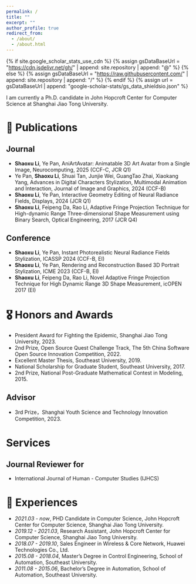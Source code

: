 ```yaml
---
permalink: /
title: ""
excerpt: ""
author_profile: true
redirect_from: 
  - /about/
  - /about.html
---
```


{% if site.google_scholar_stats_use_cdn %}
{% assign gsDataBaseUrl = "https://cdn.jsdelivr.net/gh/" | append: site.repository | append: "@" %}
{% else %}
{% assign gsDataBaseUrl = "https://raw.githubusercontent.com/" | append: site.repository | append: "/" %}
{% endif %}
{% assign url = gsDataBaseUrl | append: "google-scholar-stats/gs_data_shieldsio.json" %}

<span class='anchor' id='about-me'></span>

I am currently a Ph.D. candidate in John Hopcroft Center for Computer Science at Shanghai Jiao Tong University.



# 📝 Publications 
## Journal
- **Shaoxu Li**, Ye Pan, AniArtAvatar: Animatable 3D Art Avatar from a Single Image, Neurocomputing, 2025 (CCF-C, JCR Q1)
- Ye Pan, **Shaoxu Li**, Shuai Tan, Junjie Wei, GuangTao Zhai, Xiaokang Yang, Advances in Digital Characters Stylization, Multimodal Animation and Interaction, Journal of Image and Graphics, 2024 (CCF-B)
- **Shaoxu Li**, Ye Pan, Interactive Geometry Editing of Neural Radiance Fields, Displays, 2024 (JCR Q1)
- **Shaoxu Li**, Feipeng Da, Rao Li, Adaptive Fringe Projection Technique for High-dynamic Range Three-dimensional Shape
Measurement using Binary Search, Optical Engineering, 2017 (JCR Q4)

## Conference
- **Shaoxu Li**, Ye Pan, Instant Photorealistic Neural Radiance Fields Stylization, ICASSP 2024 (CCF-B, EI)
- **Shaoxu Li**, Ye Pan, Rendering and Reconstruction Based 3D Portrait Stylization, ICME 2023 (CCF-B, EI)
- **Shaoxu Li**, Feipeng Da, Rao Li, Novel Adaptive Fringe Projection Technique for High Dynamic Range 3D Shape Measurement, icOPEN 2017 (EI)
  
# 🎖 Honors and Awards
- President Award for Fighting the Epidemic, Shanghai Jiao Tong University, 2023.
- 2nd Prize, Open Source Quest Challenge Track, The 5th China Software Open Source Innovation Competition, 2022.
- Excellent Master Thesis, Southeast University, 2019.
- National Scholarship for Graduate Student, Southeast University, 2017.
- 2nd Prize, National Post-Graduate Mathematical Contest in Modeling, 2015.

## Advisor
 - 3rd Prize，Shanghai Youth Science and Technology Innovation Competition, 2023.

# Services
## Journal Reviewer for
- International Journal of Human - Computer Studies (IJHCS)

# 📖 Experiences
- *2021.03 - now*, PHD Candidate in Computer Science, John Hopcroft Center for Computer Science, Shanghai Jiao Tong University.
- *2019.12 - 2021.03*, Research Assistant, John Hopcroft Center for Computer Science, Shanghai Jiao Tong University.
- *2018.07 - 2019.10*, Sales Engineer in Wireless & Core Network, Huawei Technologies Co., Ltd.
- *2015.08 - 2018.04*, Master’s Degree in Control Engineering, School of Automation, Southeast University.
- *2011.08 - 2015.06*, Bachelor’s Degree in Automation, School of Automation, Southeast University.

